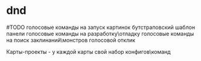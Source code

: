 # dnd

#TODO
голосовые команды на запуск картинок
бутстраповский шаблон панели
голосовые команды на разработку\отладку
голосовые команды на поиск заклинаний\монстров
голосовой отклик

Карты-проекты - у каждой карты свой набор конфигов\команд

<?php

$url = "https://dnd.su/request/live_search/bestiary/classic/";

$curl = curl_init($url);
curl_setopt($curl, CURLOPT_URL, $url);
curl_setopt($curl, CURLOPT_POST, true);
curl_setopt($curl, CURLOPT_RETURNTRANSFER, true);

$headers = array(
   "Content-Type: text/plain;charset=UTF-8",
);
curl_setopt($curl, CURLOPT_HTTPHEADER, $headers);

$data = '{"search":"uj,kby"}';

curl_setopt($curl, CURLOPT_POSTFIELDS, $data);

//for debug only!
curl_setopt($curl, CURLOPT_SSL_VERIFYHOST, false);
curl_setopt($curl, CURLOPT_SSL_VERIFYPEER, false);

$resp = curl_exec($curl);
curl_close($curl);
var_dump($resp);

?>

